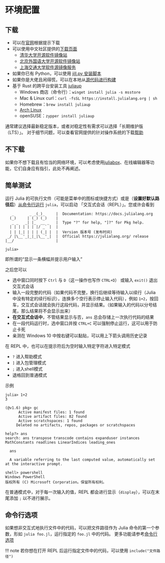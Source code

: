 # 环境配置
## 下载
* 可以在[官网](https://julialang.org/downloads/)根据提示下载
* 可以使用中文社区提供的[下载页面](https://cn.julialang.org/downloads/)
	* [清华大学开源软件镜像站](https://mirrors.tuna.tsinghua.edu.cn/help/julia-releases/)
	* [北京外国语大学开源软件镜像站](https://mirrors.bfsu.edu.cn/help/julia-releases/)
	* [上海交通大学软件源镜像服务](https://mirrors.sjtug.sjtu.edu.cn/julia-releases/)
* 如果你已有 Python，可以使用 [jill.py 安装脚本](https://github.com/johnnychen94/jill.py)
* 如果你是大佬且闲得慌，可以在本地从[源代码进行构建](https://github.com/JuliaLang/julia#building-julia)
* 基于 Rust 的跨平台安装工具 [juliaup](https://github.com/JuliaLang/juliaup)
	* Windows 商店（命令行）：`winget install julia -s msstore`
	* Mac & Linux curl：`curl -fsSL https://install.julialang.org | sh`
	* Homebrew：`brew install juliaup`
	* [Arch Linux](https://aur.archlinux.org/packages/juliaup)
	* openSUSE：`zypper install juliaup`

通常建议选择最新稳定版本，或者对稳定性有需求可以选择「长期维护版（LTS）」。
对于细节问题，可以查看官网提供的针对操作系统的下载[帮助](https://julialang.org/downloads/platform/)

## 不下载
如果你不想下载且有恰当的网络环境，可以考虑使用[juliabox](https://discourse.juliacn.com/t/topic/196)、在线编辑器等功能，它们自身应有指引，此处不再阐述。

## 简单测试
运行 Julia 的可执行文件（可能是菜单中的图标或快捷方式）或是（**设置好默认路径后**）[从命令行运行](../knowledge/cli.md#打开系统命令行) `julia`，可以启动 「交互式会话（REPL）」。您或许会看到

```plain
   _       _ _(_)_     |  Documentation: https://docs.julialang.org
  (_)     | (_) (_)    |
   _ _   _| |_  __ _   |  Type "?" for help, "]?" for Pkg help.
  | | | | | | |/ _` |  |
  | | |_| | | | (_| |  |  Version 版本号 (发布时间)
 _/ |\__'_|_|_|\__'_|  |  Official https://julialang.org/ release
|__/                   |

julia>
```

即所谓的“显示一条横幅并提示用户输入”

之后您可以
- 选中窗口同时按下 `Ctrl` 与 `D`（这一操作也写作 `CTRL+D`） 或输入 `exit()` 退出交互式会话
- 输入一段完整的代码（如果代码不完整，换行后继续等待输入以续行（Julia 中没有特定的续行标识），连换多个空行表示停止输入代码），例如 `1+2`，按回车，交互式会话就会执行这段代码，并显示结果。（如果输入的代码以分号结尾，那么结果将不会显示出来）
- **在交互式会话中**，不管结果显示与否，`ans` 总会存储上一次执行代码的结果
- 在一段代码运行时，选中窗口并按 `CTRL+C` 可以强制停止运行，这可以用于防止卡死
- 亲测在 Windows 10 中按右键可以黏贴，可以用上下箭头调用历史记录

在 REPL 中，也可以在提示符后为空时输入特定字符进入特定模式
- `?` 进入帮助模式
- `]` 进入包管理模式
- `;` 进入shell模式
- 退格回到普通模式

示例
```julia-repl
julia> 1+2
3

(@v1.6) pkg> gc
      Active manifest files: 1 found
      Active artifact files: 82 found
      Active scratchspaces: 1 found
     Deleted no artifacts, repos, packages or scratchspaces

help?> ans
search: ans transpose transcode contains expanduser instances MathConstants readlines LinearIndices leading_ones

  ans

  A variable referring to the last computed value, automatically set at the interactive prompt.

shell> powershell
Windows PowerShell
版权所有 (C) Microsoft Corporation。保留所有权利。
```

在普通模式中，对于每一次输入的值，REPL 都会进行显示（`display`），可以在末尾添加 `;` 以不进行展示。

## 命令行选项
如果想非交互式地执行文件中的代码，可以把文件路径作为 Julia 命令的第一个参数，形如 `julia foo.jl`，运行指定的 `foo.jl` 中的代码。
更多功能请参考[命令行选项](https://docs.juliacn.com/latest/manual/command-line-options/#command-line-options)

!!! note
	若你想在打开 REPL 后运行指定文件中的代码，可以使用 `include("文件路径")`

[^1]: https://discourse.juliacn.com/t/topic/159
